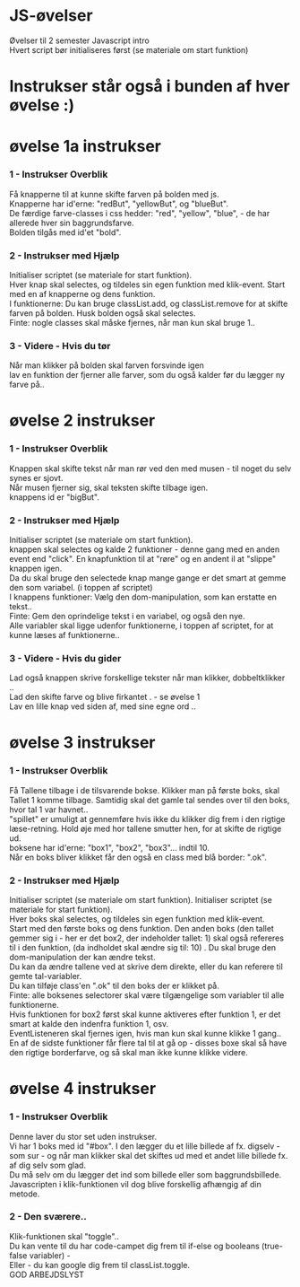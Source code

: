 # JS-øvelser

Øvelser  til 2 semester Javascript intro <br>
Hvert script bør initialiseres først (se materiale om start funktion) <br>
# Instrukser står også i bunden af hver øvelse :)

# øvelse 1a instrukser 

### 1 - Instrukser Overblik
Få knapperne til at kunne skifte farven på bolden med js.
                <br> Knapperne har id'erne: "redBut", "yellowBut", og "blueBut".
                <br> De færdige farve-classes i css hedder: "red", "yellow", "blue", - de har allerede hver sin baggrundsfarve.
                <br> Bolden tilgås med id'et "bold".
                <br>

### 2 - Instrukser med Hjælp
 Initialiser scriptet (se materiale for start funktion).
                <br> Hver knap skal selectes, og tildeles sin egen funktion med klik-event. Start med en af knapperne og dens funktion.
                <br> I funktionerne: Du kan bruge classList.add, og classList.remove for at skifte farven på bolden. Husk bolden også skal selectes.
                <br> Finte: nogle classes skal måske fjernes, når man kun skal bruge 1..
### 3 - Videre - Hvis du tør 
Når man klikker på bolden skal farven forsvinde igen
                <br>lav en funktion der fjerner alle farver, som du også kalder før du lægger ny farve på..
               

# øvelse 2 instrukser 

### 1 - Instrukser Overblik
Knappen skal skifte tekst når man rør ved den med musen - til noget du selv synes er sjovt.
                <br> Når musen fjerner sig, skal teksten skifte tilbage igen.
                <br> knappens id er "bigBut".

### 2 - Instrukser med Hjælp
Initialiser scriptet (se materiale om start funktion).
                <br> knappen skal selectes og kalde 2 funktioner - denne gang med en anden event end "click". En knapfunktion til at "røre" og en andent il at "slippe" knappen igen.
                <br> Da du skal bruge den selectede knap mange gange er det smart at gemme den som variabel. (i toppen af scriptet)
                <br> I knappens funktioner: Vælg den dom-manipulation, som kan erstatte en tekst..
                <br> Finte: Gem den oprindelige tekst i en variabel, og også den nye.
                <br> Alle variabler skal ligge udenfor funktionerne, i toppen af scriptet, for at kunne læses af funktionerne..

### 3 - Videre - Hvis du gider 
Lad også knappen skrive forskellige tekster når man klikker, dobbeltklikker ..
                <br>Lad den skifte farve og blive firkantet . - se øvelse 1
                <br>Lav en lille knap ved siden af, med sine egne ord ..
               


# øvelse 3 instrukser 

### 1 - Instrukser Overblik
Få Tallene tilbage i de tilsvarende bokse. Klikker man på første boks, skal Tallet 1 komme tilbage. Samtidig skal det gamle tal sendes over til den boks, hvor tal 1 var havnet..
                <br>"spillet" er umuligt at gennemføre hvis ikke du klikker dig frem i den rigtige læse-retning. Hold øje med hor tallene smutter hen, for at skifte de rigtige ud.
                <br> boksene har id'erne: "box1", "box2", "box3"... indtil 10.
                <br> Når en boks bliver klikket får den også en class med blå border: ".ok".

### 2 - Instrukser med Hjælp
Initialiser scriptet (se materiale om start funktion).
                Initialiser scriptet (se materiale for start funktion).
                <br> Hver boks skal selectes, og tildeles sin egen funktion med klik-event.
                <br> Start med den første boks og dens funktion. Den anden boks (den tallet gemmer sig i - her er det box2, der indeholder tallet: 1) skal også refereres til i den funktion, (da indholdet skal ændre sig til: 10) . Du skal bruge den dom-manipulation der kan ændre tekst.
                <br> Du kan da ændre tallene ved at skrive dem direkte, eller du kan referere til gemte tal-variabler.
                <br> Du kan tilføje class'en ".ok" til den boks der er klikket på.
                <br> Finte: alle boksenes selectorer skal være tilgængelige som variabler til alle funktionerne.
                <br> Hvis funktionen for box2 først skal kunne aktiveres efter funktion 1, er det smart at kalde den indenfra funktion 1, osv.
                <br> EventListeneren skal fjernes igen, hvis man kun skal kunne klikke 1 gang..
                <br> En af de sidste funktioner får flere tal til at gå op - disses boxe skal så have den rigtige borderfarve, og så skal man ikke kunne klikke videre.


# øvelse 4 instrukser 

### 1 - Instrukser Overblik
Denne laver du stor set uden instrukser.
                <br> Vi har 1 boks med id "#box". I den lægger du et lille billede af fx. digselv - som sur - og når man klikker skal det skiftes ud med et andet lille billede fx. af dig selv som glad.
                <br> Du må selv om du lægger det ind som billede eller som baggrundsbillede. Javascripten i klik-funktionen vil dog blive forskellig afhængig af din metode.
### 2 - Den sværere..
Klik-funktionen skal "toggle"..
                <br> Du kan vente til du har code-campet dig frem til if-else og booleans (true-false variabler) -
                <br> Eller - du kan google dig frem til classList.toggle.
                <br> GOD ARBEJDSLYST
